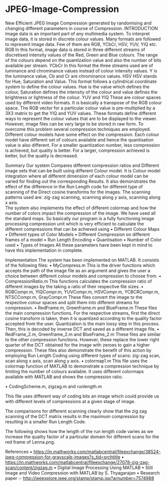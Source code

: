 # JPEG-Image-Compression
New Efficient JPEG Image Compression generated by randomising and changing different parameters in course of Compression.
INTRODUCTION
Image data is an important part of any multimedia system. To interpret image data, it is stored in discrete colour values. Many formats are followed to represent image data. Few of them are RGB, YCbCr, HSV, YUV, YIQ etc.
RGB
In this format, image data is stored in three different streams of discretised intensity values of the Red, Green and Blue colours. The range of the colours depend on the quantization value and also the number of bits available per stream.
YCbCr
In this format the three streams used are of luminance and chrominance values instead of colour intensity values. Y is the luminance value, Cb and Cr are chrominance values.
HSV
HSV stands for Hue, Saturation and Value. This format follows a cylindrical coordinate system to define the colour values. Hue is the value which defines the colour, Saturation defines the intensity of the colour and value defines the brightness or lightness of the colour.
YUV and YIQ
These are colour spaces used by different video formats. It is basically a transpose of the RGB colour space. The RGB vector for a particular colour value is pre-multiplied by a 3X3 matrix to get the YIQ and YUV values.
These formats define different ways to represent the colour values that are to be displayed to the viewer. However, image files can be very large to be stored in raw form. To overcome this problem several compression techniques are employed.
Different colour models have some effect on the compression. Each colour model have different set of colours available and hence the quantisation value is also different. For a smaller quantization number, less compression is achieved, but quality is better. For a larger, compression achieved is better, but the quality is decreased.

Summary
Our system Compares different compression ratios and Different image sets that can be built using different Colour model. It is Colour model integration where all different dimension of each colour model can be varied for finding out the corresponding Results.
It also demonstrates the effect of the difference in the Run Length code for different type of scanning of the Direct cosine transforms for the images. The scanning patterns used are: zig-zag scanning, scanning along y axis, scanning along x axis.  
The system also implements the effect of different colormap and how the number of colors impact the compression of the image. We have used all the standard maps. 
So basically our program is a fully functioning image processing compression unit which is very efficient to calculate the different compressions that can be achieved using
•	Different Colour Maps
•	Different types of Color Models
•	Different Compression on different frames of a model
•	Run Length Encoding
•	Quantisation
•	Number of Color used
•	Types of Images
All these parameters have been kept in mind to have this implementation in complete.

Implementation
The system has been implemented on MATLAB. It consists of the following files:
•	MyCompress.m
This is the driver functions which accepts the path of the image file as an argument and gives the user a choice between different colour models and compression to choose from.
•	CompressionRatio.m
This functions calculates the compression ratio of different images by the taking a ratio of their respective file sizes.
•	RGBCompr.m, YIQCompr.m, YUVCompr.m, HSVCompr.m, YCBCRCompr.m, NTSCCompr.m, GrayCompr.m
These files convert the image to the respective colour spaces and split them into different streams for compression.
•	RedFrame.m, Greenframe.m and BlueFrame.m
These files the main compression functions. For the respective streams, first the direct cosine transform is taken, then it is quantized according to the quality factor accepted from the user. Quantization is the main lossy step in this process. Then, this is decoded by inverse DCT and saved as a different image file.
•	RedFrame_2.m, Greenframe_2.m and BlueFrame_2.m
These files are similar to the other compression functions. However, these replace the lower right quarter of the DCT obtained for the image with zeroes to gain a higher compression. These files also demonstrate the benefit of this action by employing Run Length Coding using different types of scans: zig-zag scan, scan along x axis, scan along y axis.
•	colormap1.m
This file uses the colormap function of MATLAB to demonstrate a compression technique by limiting the number of colours available. It uses different colormaps available with MATLAB and shows the compression ratio.

•	CodingScheme.m, zigzag.m and runlength.m

This file uses different way of coding bits an image which could provide us with different levels of compressions at a given stage of image.

The comparisons for different scanning clearly show that the zig zag scanning of the DCT matrix results in the maximum compression by resulting in a smaller Run Length Code. 

The following shows how the length of the run length code varies as we increase the quality factor of a particular domain for different scans for the red frame of Lenna.png.

References
•	https://in.mathworks.com/matlabcentral/fileexchange/38524-jpeg-compression-for-grayscale-images?s_tid=srchtitle
•	https://in.mathworks.com/matlabcentral/fileexchange/27078-zig-zag-scan/content/zigzag.m
•	Digital Image Processing Using MATLAB
•	Still Image and Video Compression with MATLAB by S. Thyagarajan
•	Research paper :- http://ieeexplore.ieee.org/stamp/stamp.jsp?arnumber=7574988
